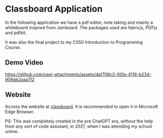 # Classboard Application 
In the following application we have a pdf editor, note taking and mainly a whiteboard inspired from Jamboard.
The packages used are fabricjs, PDFjs and pdfkit.

It was also the final project to my CS50 Introduction to Programming Course.
## Demo Video
https://github.com/user-attachments/assets/daf708c2-00fa-4116-b234-909ab2aaa7f2


## Website
Access the website at [classboard](https://classboard.netlify.app/). 
It is recommended to open it in Microsoft Edge Browser.


PS: This was completely created in the pre ChatGPT era, without the help from any sort of code assistant, in 2021, when I was attending my school online.
